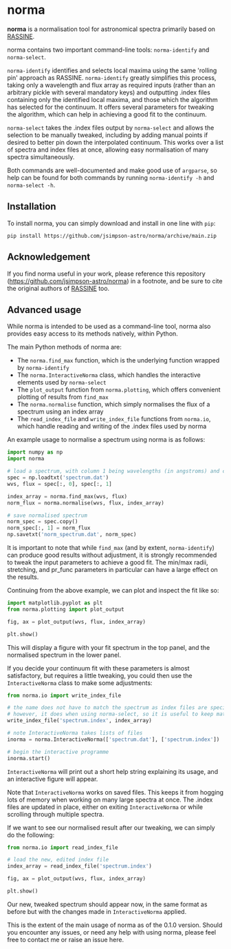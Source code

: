 # norma

**norma** is a normalisation tool for astronomical spectra primarily based on [RASSINE](https://github.com/MichaelCretignier/Rassine_public).

norma contains two important command-line tools: `norma-identify` and `norma-select`.

`norma-identify` identifies and selects local maxima using the same 'rolling pin' approach as RASSINE. 
`norma-identify` greatly simplifies this process, taking only a wavelength and flux array as required inputs (rather than an arbitrary pickle with several mandatory keys) and outputting .index files containing only the identified local maxima, and those which the algorithm has selected for the continuum.
It offers several parameters for tweaking the algorithm, which can help in achieving a good fit to the continuum.

`norma-select` takes the .index files output by `norma-select` and allows the selection to be manually tweaked, including by adding manual points if desired to better pin down the interpolated continuum. This works over a list of spectra and index files at once, allowing easy normalisation of many spectra simultaneously.

Both commands are well-documented and make good use of `argparse`, so help can be found for both commands by running `norma-identify -h` and `norma-select -h`.

## Installation

To install norma, you can simply download and install in one line with `pip`:

```
pip install https://github.com/jsimpson-astro/norma/archive/main.zip
```

## Acknowledgement

If you find norma useful in your work, please reference this repository (https://github.com/jsimpson-astro/norma) in a footnote, and be sure to cite the original authors of [RASSINE](https://github.com/MichaelCretignier/Rassine_public) too.

## Advanced usage

While norma is intended to be used as a command-line tool, norma also provides easy access to its methods natively, within Python.

The main Python methods of norma are:

- The `norma.find_max` function, which is the underlying function wrapped by `norma-identify`
- The `norma.InteractiveNorma` class, which handles the interactive elements used by `norma-select`
- The `plot_output` function from `norma.plotting`, which offers convenient plotting of results from `find_max`
- The `norma.normalise` function, which simply normalises the flux of a spectrum using an index array
- The `read_index_file` and `write_index_file` functions from `norma.io`, which handle reading and writing of the .index files used by norma

An example usage to normalise a spectrum using norma is as follows:

```py
import numpy as np
import norma

# load a spectrum, with column 1 being wavelengths (in angstroms) and column 2 being fluxes
spec = np.loadtxt('spectrum.dat')
wvs, flux = spec[:, 0], spec[:, 1]

index_array = norma.find_max(wvs, flux)
norm_flux = norma.normalise(wvs, flux, index_array)

# save normalised spectrum
norm_spec = spec.copy()
norm_spec[:, 1] = norm_flux
np.savetxt('norm_spectrum.dat', norm_spec)

```

It is important to note that while `find_max` (and by extent, `norma-identify`) can produce good results without adjustment, 
it is strongly recommended to tweak the input parameters to achieve a good fit. 
The min/max radii, stretching, and pr_func parameters in particular can have a large effect on the results.

Continuing from the above example, we can plot and inspect the fit like so:

```py
import matplotlib.pyplot as plt
from norma.plotting import plot_output

fig, ax = plot_output(wvs, flux, index_array)

plt.show()

```

This will display a figure with your fit spectrum in the top panel, and the normalised spectrum in the lower panel.

If you decide your continuum fit with these parameters is almost satisfactory, but requires a little tweaking, you could then use the `InteractiveNorma` class to make some adjustments:

```py
from norma.io import write_index_file

# the name does not have to match the spectrum as index files are specified explicitly to InteractiveNorma
# however, it does when using norma-select, so it is useful to keep matching names
write_index_file('spectrum.index', index_array)

# note InteractiveNorma takes lists of files
inorma = norma.InteractiveNorma(['spectrum.dat'], ['spectrum.index'])

# begin the interactive programme
inorma.start()

```
`InteractiveNorma` will print out a short help string explaining its usage, and an interactive figure will appear.

Note that `InteractiveNorma` works on saved files. This keeps it from hogging lots of memory when working on many large spectra at once.
The .index files are updated in place, either on exiting `InteractiveNorma` or while scrolling through multiple spectra.

If we want to see our normalised result after our tweaking, we can simply do the following:

```py
from norma.io import read_index_file

# load the new, edited index file
index_array = read_index_file('spectrum.index')

fig, ax = plot_output(wvs, flux, index_array)

plt.show()

```
Our new, tweaked spectrum should appear now, in the same format as before but with the changes made in `InteractiveNorma` applied.

This is the extent of the main usage of norma as of the 0.1.0 version.
Should you encounter any issues, or need any help with using norma, please feel free to contact me or raise an issue here.






